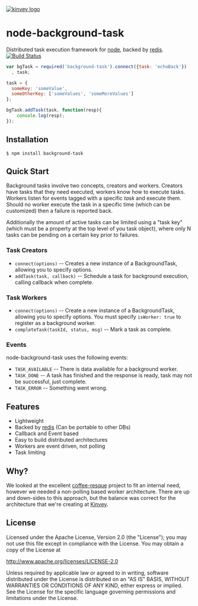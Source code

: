 [![kinvey logo](http://www.kinvey.com/images/logo/300.png)](http://www.kinvey.com)

node-background-task
====================

Distributed task execution framework for [node](http://nodejs.org), backed by [redis](http://redis.io/).
[![Build Status](https://travis-ci.org/Kinvey/node-background-task.png)](https://travis-ci.org/Kinvey/node-background-task)


```js
var bgTask = required('background-task').connect({task: 'echoBack'})
  , task;

task = {
  someKey: 'someValue',
  someOtherKey: ['someValues', 'someMoreValues']
};

bgTask.addTask(task, function(resp){
    console.log(resp);
});
```
## Installation

    $ npm install background-task

## Quick Start

Background tasks involve two concepts, creators and workers.  Creators
have tasks that they need executed, workers know how to execute
tasks.  Workers listen for events tagged with a specific *task* and
execute them.  Should no worker execute the task in a specific time
(which can be customized) then a failure is reported back.

Additionally the amount of active tasks can be limited using a "task
key" (which must be a property at the top level of you task object),
where only N tasks can be pending on a certain key prior to failures.

### Task Creators

* `connect(options)` -- Creates a new instance of a BackgroundTask, allowing you
  to specify options.
* `addTask(task, callback)` -- Schedule a task for background
  execution, calling callback when complete.


### Task Workers

* `connect(options)` -- Create a new instance of a BackgroundTask,
  allowing you to specify options.  You must specify `isWorker: true`
  to register as a background worker.
* `completeTask(taskId, status, msg)` -- Mark a task as complete.

### Events

node-background-task uses the following events:

* `TASK_AVAILABLE` -- There is data available for a background worker.
* `TASK_DONE` -- A task has finished and the response is ready, task
  may not be successful, just complete.
* `TASK_ERROR` -- Something went wrong.

## Features

* Lightweight
* Backed by [redis](http://redis.io/) (Can be portable to other DBs)
* Callback and Event based
* Easy to build distributed architectures
* Workers are event driven, not polling
* Task limiting

## Why?

We looked at the excellent
[coffee-resque](https://github.com/technoweenie/coffee-resque)
project to fit an internal need, however we needed a non-polling based
worker architecture.  There are up and down-sides to this approach,
but the balance was correct for the architecture that we're creating
at [Kinvey](http://www.kinvey.com).

## License

Licensed under the Apache License, Version 2.0 (the "License");
you may not use this file except in compliance with the License.
You may obtain a copy of the License at

http://www.apache.org/licenses/LICENSE-2.0

Unless required by applicable law or agreed to in writing, software
distributed under the License is distributed on an "AS IS" BASIS,
WITHOUT WARRANTIES OR CONDITIONS OF ANY KIND, either express or implied.
See the License for the specific language governing permissions and
limitations under the License.
